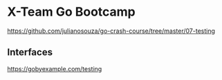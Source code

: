 # X-Team Go Bootcamp

https://github.com/julianosouza/go-crash-course/tree/master/07-testing

## Interfaces

https://gobyexample.com/testing
